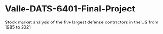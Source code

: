 # Valle-DATS-6401-Final-Project
Stock market analysis of the five largest defense contractors in the US from 1985 to 2021
